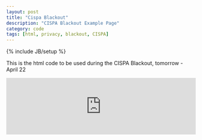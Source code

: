 ```yaml
---
layout: post
title: "Cispa Blackout"
description: "CISPA Blackout Example Page"
category: code
tags: [html, privacy, blackout, CISPA]
---
```

{% include JB/setup %}


This is the html code to be used during the CISPA Blackout, tomorrow - April 22

<iframe src="http://pastebin.com/embed_iframe.php?i=4S6pNXxt" style="border:none;width:100%"></iframe>